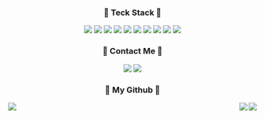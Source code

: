 
<div align="center">
<h3 align="center"> 📌 Teck Stack 📌</h3>
  <span> <img src = "https://img.shields.io/badge/Java-007396?&logo=java&logoColor=white"> <img src = "https://img.shields.io/badge/Kotlin-4A148C?logo=Kotlin&logoColor=7F52FF"> <img src = "https://img.shields.io/badge/C++-blue?logo=c%2B%2B &logoColor=00599C"> <img src = "https://img.shields.io/badge/DataBase-MySQL-blue?logo=MySQL&logoColor=blue">  <img src = "https://img.shields.io/badge/DataBase-MongoDB-green?logo=mongoDB&logoColor=green">  <img src = "https://shields.io/badge/DataBase-MariaDB-blue?logo=mariadb&style=flat"> <img src="https://img.shields.io/badge/Spring%20Boot-yellow"> <img src="https://img.shields.io/badge/DataAccess-Spring%20JPA-lightgrey"> <img src = "https://img.shields.io/badge/Architecture-MSA-red"> <img src = "https://img.shields.io/badge/Architecture-DDD-7CB342"><span>
<h3 align="center"> 🐣 Contact Me 🐣 </h3>
<p>
  <span><a href="https://velog.io/@sweet_sumin" target="_blank"><img src="https://img.shields.io/badge/TechBlog-20C997?style=flat-square&logo=velog&logoColor=white"/></a><span>
  <span><img src="https://img.shields.io/badge/sue4869@naver.com-EA4335?style=flat-square&logo=Gmail&logoColor=white"/><span>
 </p>
</div>
    
<h3 align="center">🌱 My Github 🌱</h3>
  <a href="https://github-readme-stats.vercel.app/api/top-langs/?sue4869=anuraghazra&layout=compact" target='_blank'>
    <img align="right" src="https://github-readme-stats.vercel.app/api?username=sue4869&show_icons=true&theme=radical&hide=issues&line_height=24&include_all_commits=True&hide_border=True" />
   </a>
  <a href="https://github.com/anuraghazra/github-readme-stats" target='_blank'>
    <img align="right" src="https://github-readme-stats.vercel.app/api/top-langs/?username=sue4869&layout=compact&theme=radical&langs_count=6&hide_border=True&card_width=260" />
    </a>
  <a href="https://github.com/Platane/snk" target='_blank'>
    <img align="center" src="https://github.com/sue4869/sue4869/blob/output/github-contribution-grid-snake.svg" />
  </a>

